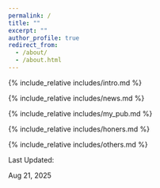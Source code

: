 ```yaml
---
permalink: /
title: ""
excerpt: ""
author_profile: true
redirect_from: 
  - /about/
  - /about.html
---
```


<span class='anchor' id='about-me'></span>
{% include_relative includes/intro.md %}

{% include_relative includes/news.md %}

{% include_relative includes/my_pub.md %}

{% include_relative includes/honers.md %}

{% include_relative includes/others.md %}

Last Updated:


Aug 21, 2025